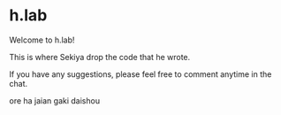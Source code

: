 # h.lab
Welcome to h.lab! 

This is where Sekiya drop the code that he wrote.

If you have any suggestions, please feel free to comment anytime in the chat.

ore ha jaian gaki daishou
